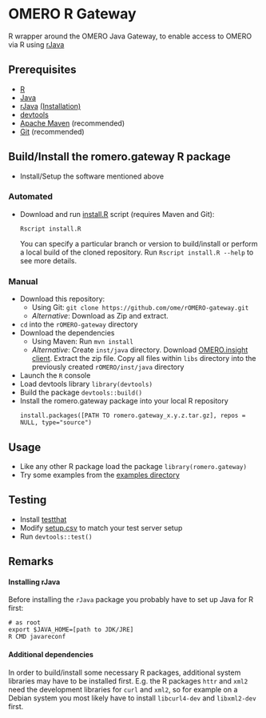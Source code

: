 # OMERO R Gateway

R wrapper around the OMERO Java Gateway, to enable access to OMERO via R using [rJava](https://cran.r-project.org/web/packages/rJava/index.html)

## Prerequisites

* [R](https://www.r-project.org/)
* [Java](http://openjdk.java.net/)
* [rJava](https://cran.r-project.org/web/packages/rJava/index.html) [(Installation)](#Installing-rJava)
* [devtools](https://cran.r-project.org/web/packages/devtools/index.html)
* [Apache Maven](https://maven.apache.org/) (recommended)
* [Git](https://git-scm.com/) (recommended)

## Build/Install the romero.gateway R package
* Install/Setup the software mentioned above

### Automated

* Download and run [install.R](install.R) script (requires Maven and Git):
  
  ```
  Rscript install.R
  ```
  
  You can specify a particular branch or version to build/install or perform a local build of the cloned repository. Run `Rscript install.R --help` to see more details.

### Manual

* Download this repository: 
  * Using Git: ```git clone https://github.com/ome/rOMERO-gateway.git```
  * _Alternative_: Download as Zip and extract.
* ```cd``` into the ```rOMERO-gateway``` directory
* Download the dependencies
  * Using Maven: Run ```mvn install```
  * _Alternative_: Create ```inst/java``` directory. Download [OMERO.insight client](https://downloads.openmicroscopy.org/latest/omero/). Extract the zip file. Copy all files within ```libs``` directory into the previously created ```rOMERO/inst/java``` directory
* Launch the ```R``` console
* Load devtools library ```library(devtools)```
* Build the package ```devtools::build()```
* Install the romero.gateway package into your local R repository
  ```
  install.packages([PATH TO romero.gateway_x.y.z.tar.gz], repos = NULL, type="source")
  ```

## Usage
* Like any other R package load the package ```library(romero.gateway)```
* Try some examples from the [examples directory](examples)

## Testing 
* Install [testthat](https://cran.r-project.org/web/packages/testthat/index.html)
* Modify [setup.csv](tests/testthat/setup.csv) to match your test server setup
* Run ```devtools::test()```

## Remarks

#### Installing rJava
Before installing the `rJava` package you probably have to set up Java for R first:
```
# as root
export $JAVA_HOME=[path to JDK/JRE]
R CMD javareconf
```

#### Additional dependencies
In order to build/install some necessary R packages, additional system libraries may
have to be installed first. E.g. the R packages `httr` and `xml2` need the development libraries for
`curl` and `xml2`, so for example on a Debian system you most likely have to install `libcurl4-dev`
and `libxml2-dev` first.

